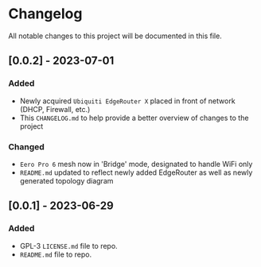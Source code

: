 # Changelog

All notable changes to this project will be documented in this file.

## [0.0.2] - 2023-07-01

### Added

- Newly acquired `Ubiquiti EdgeRouter X` placed in front of network (DHCP, Firewall, etc.)
- This `CHANGELOG.md` to help provide a better overview of changes to the project

### Changed

- `Eero Pro 6` mesh now in 'Bridge' mode, designated to handle WiFi only
- `README.md` updated to reflect newly added EdgeRouter as well as newly generated topology diagram

## [0.0.1] - 2023-06-29

### Added

- GPL-3 `LICENSE.md` file to repo.
- `README.md` file to repo.
